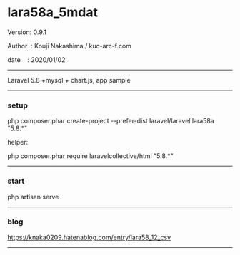 ﻿# lara58a_5mdat

 Version: 0.9.1

 Author  : Kouji Nakashima / kuc-arc-f.com

 date    : 2020/01/02

***

Laravel 5.8 +mysql + chart.js, app sample

***
### setup
php composer.phar create-project --prefer-dist laravel/laravel lara58a "5.8.*"

helper:

php composer.phar require laravelcollective/html "5.8.*"

***
### start

php artisan serve


***
### blog

https://knaka0209.hatenablog.com/entry/lara58_12_csv

***

